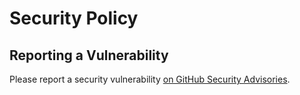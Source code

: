 # Security Policy

## Reporting a Vulnerability

Please report a security vulnerability [on GitHub Security Advisories](https://github.com/xdev-software/vaadin-grid-exporter/security/advisories/new).
